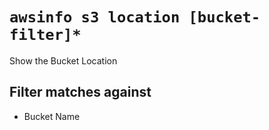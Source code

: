 # `awsinfo s3 location [bucket-filter]*`

Show the Bucket Location

## Filter matches against

* Bucket Name
